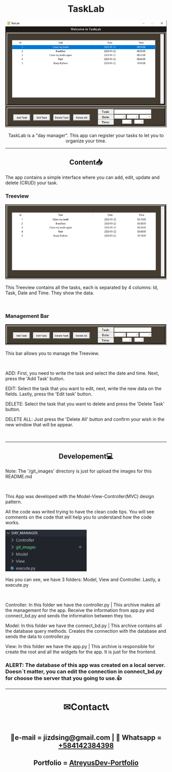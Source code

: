 <div id="description" align="center">
    <h1 align="center">TaskLab</h1>
    <img alt="TaskLab" src="git_images/capture.png">
    <br>
    <p>TaskLab is a "day manager". This app can register your tasks to let you to organize your time.</p>
</div>

<div id='content' align="left">
    <hr>
    <h2 align="center">Content📥</h2>
    <p>The app contains a simple interface where you can add, edit, update and delete (CRUD) your task.</p>
    <h3>Treeview</h3>
    <img alt="Treeview" src="git_images/capture2.png">
    <p>This Treeview contains all the tasks, each is separated by 4 columns: Id, Task, Date and Time. They show the data.</p>
    <br>
    <h3>Management Bar</h3>
    <img alt="Management Bar" src="git_images/capture3.png">
    <p>This bar allows you to manage the Treeview.</p>
    <br>
    <p>ADD: First, you need to write the task and select the date and time. Next, press the 'Add Task' button.</p>
    <p>EDIT: Select the task that you want to edit, next, write the new data on the fields. Lastly, press the 'Edit task' button.</p>
    <p>DELETE: Select the task that you want to delete and press the 'Delete Task' button.</p>
    <p>DELETE ALL: Just press the 'Delete All' button and confirm your wish in the new window that will be appear.</p>
    <br>
    <hr>
    <h2 align="center">Developement💻</h2>
    <p>Note: The '/git_images' directory is just for upload the images for this README.md</p>
    <br>
    <p>This App was developed with the Model-View-Controller(MVC) design pattern.</p>
    <p>All the code was writed trying to have the clean code tips. You will see comments on the code that will help you to understand how the code works.</p>
    <img alt="Folders" src="git_images/capture4.png">
    <br>
    <p>Has you can see, we have 3 folders: Model, View and Controller. Lastly, a execute.py</p>
    <br>
    <p>Controller: In this folder we have the controller.py | This archive makes all the management for the app. Receive the information from app.py and connect_bd.py and sends the information between they too.</p>
    <p>Model: In this folder we have the connect_bd.py | This archive contains all the database query methods. Creates the connection with the database and sends the data to controller.py</p>
    <p>View: In this folder we have the app.py | This archive is responsible for create the root and all the widgets for the app. It is just for the frontend.</p>
    <h3>ALERT: The database of this app was created on a local server. Doesn´t matter, you can edit the connection in connect_bd.py for choose the server that you going to use.👍</h3>
</div>
<div id="contact" align="center">
    <hr>
    <h1>✉Contact📞</h1>
    <br>
    <h2>📩e-mail = jizdsing@gmail.com | 📱 Whatsapp = <a href="https://wa.me/584142383498">+584142384398</a></h2>
    <h2>Portfolio = <a href="https://atreyusrey.pythonanywhere.com/">AtreyusDev-Portfolio</a></h2>
    <br>
</div>